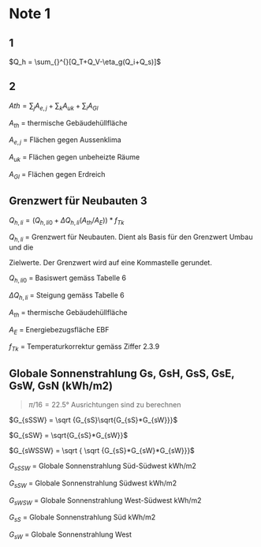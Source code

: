 # Note 1


## 1

$Q_h = \sum_{}^{}[Q_T+Q_V-\eta_g(Q_i+Q_s)]$

## 2

$Ath = \sum_{j}A_{e,j} + \sum_{k}A_{uk} + \sum_{i}A_{Gl}$

$A_{th}$ = thermische Gebäudehüllfläche

$A_{e,j}$ = Flächen gegen Aussenklima

$A_{uk}$ = Flächen gegen unbeheizte Räume

$A_{Gl}$ = Flächen gegen Erdreich

##  Grenzwert für Neubauten 3

$Q_{h,li} = (Q_{h,li0} + \Delta Q_{h,li} (A_{th}/A_E)) * f_{Tk}$

$Q_{h,li}$ = Grenzwert für Neubauten. Dient als Basis für den Grenzwert Umbau und die

Zielwerte. Der Grenzwert wird auf eine Kommastelle gerundet.

$Q_{h,li0}$ = Basiswert gemäss Tabelle 6

$\Delta Q_{h,li}$ = Steigung gemäss Tabelle 6

$A_{th}$ = thermische Gebäudehüllfläche

$A_E$ = Energiebezugsfläche EBF

$f_{Tk}$ = Temperaturkorrektur gemäss Ziffer 2.3.9

## Globale Sonnenstrahlung Gs, GsH, GsS, GsE, GsW, GsN (kWh/m2)

>  $\pi  / 16 = 22.5°$ Ausrichtungen sind zu berechnen

$G_{sSSW} = \sqrt {G_{sS}\sqrt{G_{sS}*G_{sW}}}$

$G_{sSW} = \sqrt{G_{sS}*G_{sW}}$

$G_{sWSSW} = \sqrt { \sqrt {G_{sS}*G_{sW}*G_{sW}}}$

$G_{sSSW}$ = Globale Sonnenstrahlung Süd-Südwest kWh/m2

$G_{sSW}$ = Globale Sonnenstrahlung Südwest kWh/m2

$G_{sWSW}$ = Globale Sonnenstrahlung West-Südwest kWh/m2

$G_{sS}$ = Globale Sonnenstrahlung Süd kWh/m2

$G_{sW}$ = Globale Sonnenstrahlung West




